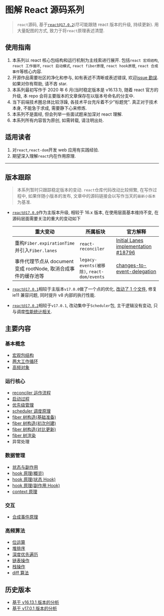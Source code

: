 # 图解 React 源码系列

> `react`源码, 基于[`react@17.0.2`](https://github.com/facebook/react/tree/v17.0.2)(尽可能跟随 react 版本的升级, 持续更新). 用大量配图的方式, 致力于将`react`原理表述清楚.

## 使用指南

1. 本系列以 react 核心包结构和运行机制为主线索进行展开. 包括`react 宏观结构`, `react 工作循环`, `react 启动模式`, `react fiber原理`, `react hook原理`, `react 合成事件`等核心内容.
2. 开源作品需要社区的净化和参与, 如有表述不清晰或表述错误, 欢迎[issue 勘误](https://github.com/7kms/react-illustration-series/issues). 如果对你有帮助, 请不吝 star.
3. 本系列最初写作于 2020 年 6 月(当时稳定版本是 v16.13.1), 随着 react 官方的升级, 本 repo 会将主要版本的文章保存在以版本号命名的分支中.
4. 当下前端技术圈总体比较浮躁, 各技术平台充斥着不少"标题党". 真正对于技术本身, 不能急于求成, 需要静下心来修炼.
5. 本系列不是面经, 但会列举一些面试题来加深对 react 理解.
6. 本系列所有内容皆为原创, 如需转载, 请注明出处.

## 适用读者

1. 对`react`,`react-dom`开发 web 应用有实践经验.
2. 期望深入理解`react`内在作用原理.

---

## 版本跟踪

> 本系列暂时只跟踪稳定版本的变动. `react`仓库代码改动比较频繁, 在写作过程中, 如果伴随小版本的发布, 文章中的源码链接会以写作当天的`最新小版本`为基准.

- [`react@17.0.0`](https://github.com/facebook/react/releases/tag/v17.0.0)作为主版本升级, 相较于 16.x 版本, 在使用层面基本维持不变, 在源码层面需要关注的重大的变动如下


    | 重大变动                                                      | 所属板块                                    | 官方解释                                                                                                      |
    | ------------------------------------------------------------- | ------------------------------------------- | ------------------------------------------------------------------------------------------------------------- |
    | 重构`Fiber.expirationTime`并引入`Fiber.lanes`                 | `react-reconciler`                          | [Initial Lanes implementation #18796](https://github.com/facebook/react/pull/18796)                           |
    | 事件代理节点从 document 变成 rootNode, 取消合成事件的缓存池等 | `legacy-events(被移除)`, `react-dom/events` | [changes-to-event-delegation](https://reactjs.org/blog/2020/10/20/react-v17.html#changes-to-event-delegation) |

- [`react@17.0.1`](https://github.com/facebook/react/releases/tag/v17.0.1)相较于主版本`v17.0.0`做了一个点的优化, [改动了 1 个文件](https://github.com/facebook/react/compare/v17.0.0...v17.0.1), 修复 ie11 兼容问题, 同时提升 v8 内部的执行性能.

* [`react@17.0.2`](https://github.com/facebook/react/releases/tag/v17.0.2)相较于`v17.0.1`, 改动集中于`Scheduler`包, 主干逻辑没有变动, 只与调度[性能统计相关](https://github.com/facebook/react/compare/v17.0.1...v17.0.2).

## 主要内容

### 基本概念

- [宏观包结构](./docs/main/macro-structure.md)
- [两大工作循环](./docs/main/workloop.md)
- [高频对象](./docs/main/object-structure.md)

### 运行核心

- [reconciler 运作流程](./docs/main/reconciler-workflow.md)
- [启动过程](./docs/main/bootstrap.md)
- [优先级管理](./docs/main/priority.md)
- [scheduler 调度原理](./docs/main/scheduler.md)
- [fiber 树构造(基础准备)](./docs/main/fibertree-prepare.md)
- [fiber 树构造(初次创建)](./docs/main/fibertree-create.md)
- [fiber 树构造(对比更新)](./docs/main/fibertree-update.md)
- [fiber 树渲染](./docs/main/fibertree-commit.md)
- 异常处理

### 数据管理

- [状态与副作用](./docs/main/state-effects.md)
- [hook 原理(概览)](./docs/main/hook-summary.md)
- [hook 原理(状态 Hook)](./docs/main/hook-state.md)
- [hook 原理(副作用 Hook)](./docs/main/hook-effect.md)
- [context 原理](./docs/main/context.md)

### 交互

- [合成事件原理](./docs/main/synthetic-event.md)

### 高频算法

- [位运算](./docs/algorithm/bitfiled.md)
- [堆排序](./docs/algorithm/heapsort.md)
- [深度优先遍历](./docs/algorithm/dfs.md)
- [链表操作](./docs/algorithm/linkedlist.md)
- [栈操作](./docs/algorithm/stack.md)
- [diff 算法](./docs/algorithm/diff.md)

## 历史版本

- [基于 v16.13.1 版本的分析](https://github.com/7kms/react-illustration-series/tree/v16.13.1)
- [基于 v17.0.1 版本的分析](https://github.com/7kms/react-illustration-series/tree/v17.0.1)
